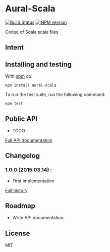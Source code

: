 # Aural-Scala

[![Build Status](https://travis-ci.org/kchapelier/aural-scala)](https://travis-ci.org/kchapelier/aural-scala) [![NPM version](https://badge.fury.io/js/aural-scala.svg)](http://badge.fury.io/js/aural-scala)

Codec of Scala scale files

## Intent



## Installing and testing

With [npm](http://npmjs.org) do:

```
npm install aural-scala
```

To run the test suite, run the following command:

```
npm test
```

## Public API

* TODO

[Full API documentation](https://github.com/kchapelier/aural-scala/blob/master/API.md)

## Changelog

### 1.0.0 (2015.03.14) :

* First implementation

[Full history](https://github.com/kchapelier/aural-scala/blob/master/CHANGELOG.md)

## Roadmap

* Write API documentation.

## License

MIT
